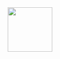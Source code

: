 <div id="header" align="center">
  <img src="https://media.giphy.com/media/v1.Y2lkPTc5MGI3NjExNzFiNWQ5Yjg0M2Y5MmIxNTI4ZDZmZDAwODBjNTJlMzViNDgxY2JhYiZlcD12MV9pbnRlcm5hbF9naWZzX2dpZklkJmN0PXM/M9gbBd9nbDrOTu1Mqx/giphy.gif" width="100"/>
</div>